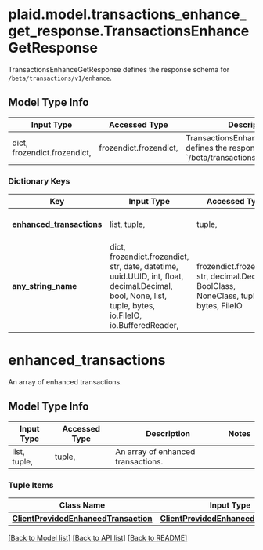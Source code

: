 # plaid.model.transactions_enhance_get_response.TransactionsEnhanceGetResponse

TransactionsEnhanceGetResponse defines the response schema for `/beta/transactions/v1/enhance`.

## Model Type Info
Input Type | Accessed Type | Description | Notes
------------ | ------------- | ------------- | -------------
dict, frozendict.frozendict,  | frozendict.frozendict,  | TransactionsEnhanceGetResponse defines the response schema for &#x60;/beta/transactions/v1/enhance&#x60;. | 

### Dictionary Keys
Key | Input Type | Accessed Type | Description | Notes
------------ | ------------- | ------------- | ------------- | -------------
**[enhanced_transactions](#enhanced_transactions)** | list, tuple,  | tuple,  | An array of enhanced transactions. | 
**any_string_name** | dict, frozendict.frozendict, str, date, datetime, uuid.UUID, int, float, decimal.Decimal, bool, None, list, tuple, bytes, io.FileIO, io.BufferedReader,  | frozendict.frozendict, str, decimal.Decimal, BoolClass, NoneClass, tuple, bytes, FileIO | any string name can be used but the value must be the correct type | [optional]

# enhanced_transactions

An array of enhanced transactions.

## Model Type Info
Input Type | Accessed Type | Description | Notes
------------ | ------------- | ------------- | -------------
list, tuple,  | tuple,  | An array of enhanced transactions. | 

### Tuple Items
Class Name | Input Type | Accessed Type | Description | Notes
------------- | ------------- | ------------- | ------------- | -------------
[**ClientProvidedEnhancedTransaction**](ClientProvidedEnhancedTransaction.md) | [**ClientProvidedEnhancedTransaction**](ClientProvidedEnhancedTransaction.md) | [**ClientProvidedEnhancedTransaction**](ClientProvidedEnhancedTransaction.md) |  | 

[[Back to Model list]](../../README.md#documentation-for-models) [[Back to API list]](../../README.md#documentation-for-api-endpoints) [[Back to README]](../../README.md)

